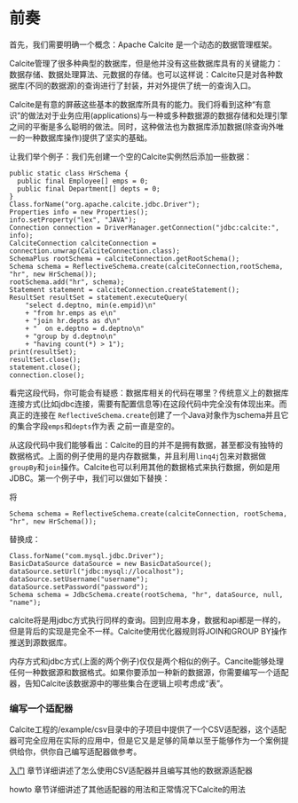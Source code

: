 # 前奏

首先，我们需要明确一个概念：Apache Calcite 是一个动态的数据管理框架。

Calcite管理了很多种典型的数据库，但是他并没有这些数据库具有的关键能力：数据存储、数据处理算法、元数据的存储。也可以这样说：Calcite只是对各种数据库\(不同的数据源\)的查询进行了封装，并对外提供了统一的查询入口。

Calcite是有意的屏蔽这些基本的数据库所具有的能力。我们将看到这种“有意识”的做法对于业务应用\(applications\)与一种或多种数据源的数据存储和处理引擎之间的平衡是多么聪明的做法。同时，这种做法也为数据库添加数据\(除查询外唯一的一种数据库操作\)提供了坚实的基础。

让我们举个例子：我们先创建一个空的Calcite实例然后添加一些数据：

```
public static class HrSchema {
  public final Employee[] emps = 0;
  public final Department[] depts = 0;
}
Class.forName("org.apache.calcite.jdbc.Driver");
Properties info = new Properties();
info.setProperty("lex", "JAVA");
Connection connection = DriverManager.getConnection("jdbc:calcite:", info);
CalciteConnection calciteConnection = connection.unwrap(CalciteConnection.class);
SchemaPlus rootSchema = calciteConnection.getRootSchema();
Schema schema = ReflectiveSchema.create(calciteConnection,rootSchema, "hr", new HrSchema());
rootSchema.add("hr", schema);
Statement statement = calciteConnection.createStatement();
ResultSet resultSet = statement.executeQuery(
    "select d.deptno, min(e.empid)\n"
    + "from hr.emps as e\n"
    + "join hr.depts as d\n"
    + "  on e.deptno = d.deptno\n"
    + "group by d.deptno\n"
    + "having count(*) > 1");
print(resultSet);
resultSet.close();
statement.close();
connection.close();
```

看完这段代码，你可能会有疑惑：数据库相关的代码在哪里？传统意义上的数据库连接方式\(比如jdbc连接，需要有配置信息等\)在这段代码中完全没有体现出来。而真正的连接在 `ReflectiveSchema.create`创建了一个Java对象作为schema并且它的集合字段`emps`和`depts`作为表 之前一直是空的。

从这段代码中我们能够看出：Calcite的目的并不是拥有数据，甚至都没有独特的数据格式。上面的例子使用的是内存数据集，并且利用`linq4j`包来对数据做`groupBy`和`join`操作。Calcite也可以利用其他的数据格式来执行数据，例如是用JDBC。第一个例子中，我们可以做如下替换：

将

```
Schema schema = ReflectiveSchema.create(calciteConnection, rootSchema, "hr", new HrSchema());
```

替换成：

```
Class.forName("com.mysql.jdbc.Driver");
BasicDataSource dataSource = new BasicDataSource();
dataSource.setUrl("jdbc:mysql://localhost");
dataSource.setUsername("username");
dataSource.setPassword("password");
Schema schema = JdbcSchema.create(rootSchema, "hr", dataSource, null, "name");
```

calcite将是用jdbc方式执行同样的查询。回到应用本身，数据和api都是一样的，但是背后的实现是完全不一样。Calcite使用优化器规则将JOIN和GROUP BY操作推送到源数据库。

内存方式和jdbc方式\(上面的两个例子\)仅仅是两个相似的例子。Cancite能够处理任何一种数据源和数据格式。如果你要添加一种新的数据源，你需要编写一个适配器，告知Calcite该数据源中的哪些集合在逻辑上呗考虑成“表”。

### 编写一个适配器

Calcite工程的/example/csv目录中的子项目中提供了一个CSV适配器，这个适配器可完全应用在实际的应用中，但是它又是足够的简单以至于能够作为一个案例提供给你，供你自己编写适配器做参考。

[入门](/chapter1/section2.md) 章节详细讲述了怎么使用CSV适配器并且编写其他的数据源适配器

howto 章节详细讲述了其他适配器的用法和正常情况下Calcite的用法

